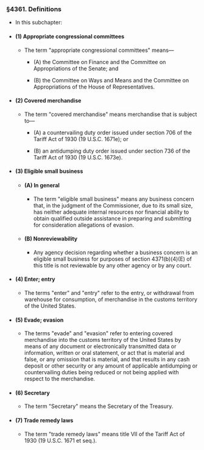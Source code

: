 ### §4361. Definitions
* In this subchapter:

* #### (1) Appropriate congressional committees
  * The term "appropriate congressional committees" means—

    * (A) the Committee on Finance and the Committee on Appropriations of the Senate; and

    * (B) the Committee on Ways and Means and the Committee on Appropriations of the House of Representatives.

* #### (2) Covered merchandise
  * The term "covered merchandise" means merchandise that is subject to—

    * (A) a countervailing duty order issued under section 706 of the Tariff Act of 1930 (19 U.S.C. 1671e); or

    * (B) an antidumping duty order issued under section 736 of the Tariff Act of 1930 (19 U.S.C. 1673e).

* #### (3) Eligible small business
  * #### (A) In general
    * The term "eligible small business" means any business concern that, in the judgment of the Commissioner, due to its small size, has neither adequate internal resources nor financial ability to obtain qualified outside assistance in preparing and submitting for consideration allegations of evasion.

  * #### (B) Nonreviewability
    * Any agency decision regarding whether a business concern is an eligible small business for purposes of section 4371(b)(4)(E) of this title is not reviewable by any other agency or by any court.

* #### (4) Enter; entry
  * The terms "enter" and "entry" refer to the entry, or withdrawal from warehouse for consumption, of merchandise in the customs territory of the United States.

* #### (5) Evade; evasion
  * The terms "evade" and "evasion" refer to entering covered merchandise into the customs territory of the United States by means of any document or electronically transmitted data or information, written or oral statement, or act that is material and false, or any omission that is material, and that results in any cash deposit or other security or any amount of applicable antidumping or countervailing duties being reduced or not being applied with respect to the merchandise.

* #### (6) Secretary
  * The term "Secretary" means the Secretary of the Treasury.

* #### (7) Trade remedy laws
  * The term "trade remedy laws" means title VII of the Tariff Act of 1930 (19 U.S.C. 1671 et seq.).